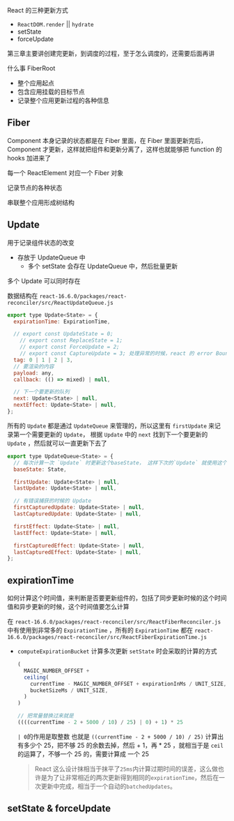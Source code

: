 React 的三种更新方式

- `ReactDOM.render` || `hydrate`
- setState
- forceUpdate



第三章主要讲创建完更新，到调度的过程，至于怎么调度的，还需要后面再讲

什么事 FiberRoot

- 整个应用起点
- 包含应用挂载的目标节点
- 记录整个应用更新过程的各种信息



## Fiber

Component 本身记录的状态都是在 Fiber 里面，在 Fiber 里面更新完后，Component 才更新，这样就把组件和更新分离了，这样也就能够把 function 的 hooks 加进来了

每一个 ReactElement 对应一个 Fiber 对象

记录节点的各种状态

串联整个应用形成树结构

## Update 

用于记录组件状态的改变

- 存放于 UpdateQueue 中
  - 多个 setState 会存在 UpdateQueue 中，然后批量更新

多个 Update 可以同时存在

数据结构在 `react-16.6.0/packages/react-reconciler/src/ReactUpdateQueue.js` 

```js
export type Update<State> = {
  expirationTime: ExpirationTime,

  // export const UpdateState = 0;
	// export const ReplaceState = 1;
	// export const ForceUpdate = 2;
	// export const CaptureUpdate = 3; 处理异常的时候，react 的 error Boundaries 会触发这个更新来渲染错误信息到页面
  tag: 0 | 1 | 2 | 3,
  // 要渲染的内容
  payload: any, 
  callback: (() => mixed) | null,

  // 下一个要更新的队列
  next: Update<State> | null,
  nextEffect: Update<State> | null,
};
```

所有的 `Update` 都是通过 `UpdateQueue` 来管理的，所以这里有 `firstUpdate` 来记录第一个需要更新的 `Update`， 根据 `Update` 中的 `next` 找到下一个要更新的 `Update` ，然后就可以一直更新下去了

```js
export type UpdateQueue<State> = {
  // 每次计算一次 `Update` 时更新这个baseState， 这样下次的`Update` 就使用这个baseState 作为state 来计算，而不是每次都是根据第一次的 `Update` 中的 state 来计算
  baseState: State,

  firstUpdate: Update<State> | null,
  lastUpdate: Update<State> | null,

  // 有错误捕获的时候的 Update
  firstCapturedUpdate: Update<State> | null,
  lastCapturedUpdate: Update<State> | null,

  firstEffect: Update<State> | null,
  lastEffect: Update<State> | null,

  firstCapturedEffect: Update<State> | null,
  lastCapturedEffect: Update<State> | null,
};
```

## expirationTime

如何计算这个时间值，来判断是否要更新组件的，包括了同步更新时候的这个时间值和异步更新的时候，这个时间值要怎么计算

在 `react-16.6.0/packages/react-reconciler/src/ReactFiberReconciler.js` 中有使用到非常多的 `ExpirationTime` ，所有的 `ExpirationTime` 都在 `react-16.6.0/packages/react-reconciler/src/ReactFiberExpirationTime.js` 

- `computeExpirationBucket` 计算多次更新 `setState` 时会采取的计算的方式

  ```js
  (
    MAGIC_NUMBER_OFFSET +
    ceiling(
      currentTime - MAGIC_NUMBER_OFFSET + expirationInMs / UNIT_SIZE,
      bucketSizeMs / UNIT_SIZE,
    )
  )
  
  // 把常量替换过来就是
  ((((currentTime - 2 + 5000 / 10) / 25) | 0) + 1) * 25
  ```

  `| 0`的作用是取整数 也就是  `((currentTime - 2 + 5000 / 10) / 25)` 计算出有多少个 25，把不够 25 的余数去掉，然后 + 1，再 * 25 ，就相当于是 `ceil` 的运算了，不够一个 25 的，需要计算成 一个 25

  

  >  React 这么设计抹相当于抹平了`25ms`内计算过期时间的误差，这么做也许是为了让非常相近的两次更新得到相同的`expirationTime`，然后在一次更新中完成，相当于一个自动的`batchedUpdates`。



## setState & forceUpdate

